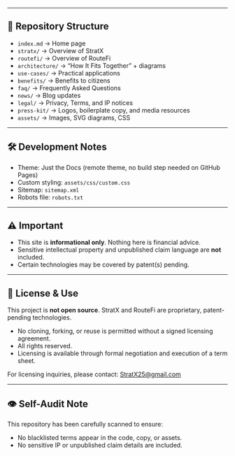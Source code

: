 
---

## 📂 Repository Structure
- `index.md` → Home page
- `stratx/` → Overview of StratX
- `routefi/` → Overview of RouteFi
- `architecture/` → “How It Fits Together” + diagrams
- `use-cases/` → Practical applications
- `benefits/` → Benefits to citizens
- `faq/` → Frequently Asked Questions
- `news/` → Blog updates
- `legal/` → Privacy, Terms, and IP notices
- `press-kit/` → Logos, boilerplate copy, and media resources
- `assets/` → Images, SVG diagrams, CSS

---

## 🛠 Development Notes
- Theme: Just the Docs (remote theme, no build step needed on GitHub Pages)
- Custom styling: `assets/css/custom.css`
- Sitemap: `sitemap.xml`
- Robots file: `robots.txt`

---

## ⚠️ Important
- This site is **informational only**. Nothing here is financial advice.
- Sensitive intellectual property and unpublished claim language are **not** included.
- Certain technologies may be covered by patent(s) pending.

---

## 📜 License & Use

This project is **not open source**. StratX and RouteFi are proprietary, patent-pending technologies.  
- No cloning, forking, or reuse is permitted without a signed licensing agreement.  
- All rights reserved.  
- Licensing is available through formal negotiation and execution of a term sheet.

For licensing inquiries, please contact: StratX25@gmail.com


---

## 👁 Self-Audit Note
This repository has been carefully scanned to ensure:
- No blacklisted terms appear in the code, copy, or assets.
- No sensitive IP or unpublished claim details are included.

